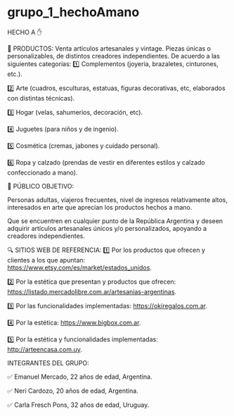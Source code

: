 # grupo_1_hechoAmano

HECHO A :hand:
 
:heart_decoration: PRODUCTOS:  Venta artículos artesanales y vintage. Piezas únicas o personalizables, de distintos creadores independientes. De acuerdo a las siguientes categorías: 
:one: Complementos (joyería, brazaletes, cinturones, etc.).

:two: Arte (cuadros, esculturas, estatuas, figuras decorativas, etc, elaborados con distintas técnicas).

:three: Hogar (velas, sahumerios, decoración, etc).

:four: Juguetes (para niños y de ingenio).

:five: Cosmética (cremas, jabones y cuidado personal).

:six: Ropa y calzado (prendas de vestir en diferentes estilos y calzado confeccionado a mano).


:bust_in_silhouette: PÚBLICO OBJETIVO:  

Personas adultas, viajeros frecuentes, nivel de ingresos relativamente altos, interesados en arte que aprecian los productos hechos a mano.

Que se encuentren en cualquier punto de la República Argentina y deseen adquirir artículos artesanales únicos y/o personalizados, apoyando a creadores independientes.

:mag: SITIOS WEB DE REFERENCIA: 
:one: Por los productos que ofrecen y clientes a los que apuntan:  https://www.etsy.com/es/market/estados_unidos.

:two: Por la estética que presentan y productos que ofrecen:  https://listado.mercadolibre.com.ar/artesanias-argentinas.

:three: Por las funcionalidades implementadas: https://okiregalos.com.ar.

:four: Por la estética: https://www.bigbox.com.ar.

:five: Por la estética y funcionalidades implementadas: http://arteencasa.com.uy.


INTEGRANTES DEL GRUPO: 

:white_check_mark: Emanuel Mercado, 22 años de edad, Argentina.

:white_check_mark: Neri Cardozo, 20 años de edad, Argentina. 

:white_check_mark: Carla Fresch Pons, 32 años de edad, Uruguay. 
